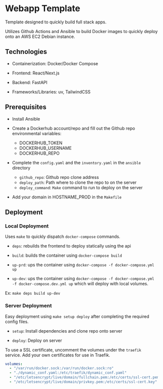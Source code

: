 # Webapp Template

Template designed to quickly build full stack apps.

Utilizes Github Actions and Ansible to build Docker images to quickly deploy onto an AWS EC2 Debian instance.

## Technologies

- Containerization: Docker/Docker Compose

- Frontend: React/Next.js

- Backend: FastAPI

- Frameworks/Libraries: uv, TailwindCSS

## Prerequisites

- Install Ansible

- Create a Dockerhub account/repo and fill out the Github repo environmental variables:

  - DOCKERHUB_TOKEN
  - DOCKERHUB_USERNAME
  - DOCKERHUB_REPO

- Complete the `config.yaml` and the `inventory.yaml` in the `ansible` directory

  - `github_repo`: Github repo clone address
  - `deploy_path`: Path where to clone the repo to on the server
  - `deploy_command`: `Make` command to run to deploy on the server

- Add your domain in HOSTNAME_PROD in the `Makefile`

## Deployment

### Local Deployment

Uses `make` to quickly dispatch `docker-compose` commands.

- `deps`: rebuilds the frontend to deploy statically using the api

- `build`: builds the container using `docker-compose build `

- `up-prd`: ups the container using `docker-compose -f docker-compose.yml up`

- `up-dev`: ups the container using `docker-compose -f docker-compose.yml -f docker-compose.dev.yml up`
  which will deploy with local volumes.

Ex: `make deps build up-dev`

### Server Deployment

Easy deployment using `make setup deploy` after completing the required config files.

- `setup`: Install dependencies and clone repo onto server

- `deploy`: Deploy on server

To use a SSL certificate, uncomment the volumes under the `traefik` service. Add your own certificates for use in Traefik.

```yaml
volumes:
  - "/var/run/docker.sock:/var/run/docker.sock:ro"
  - "./dynamic_conf.yaml:/etc/traefik/dynamic_conf.yaml"
  - "/etc/letsencrypt/live/domain/fullchain.pem:/etc/certs/ssl-cert.pem"
  - "/etc/letsencrypt/live/domain/privkey.pem:/etc/certs/ssl-cert.key"
```
